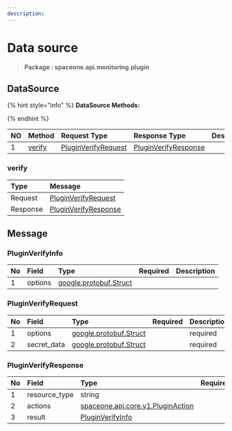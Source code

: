 ```yaml
---
description:  
---
```

# Data source

>  **Package : spaceone.api.monitoring.plugin**

## DataSource

{% hint style="info" %}
**DataSource Methods:**

{%  endhint %}


| NO |  Method | Request Type | Response Type | Description |
| :--- | :--- | :--- | :--- | :--- |
| 1 | [verify](Data-source.md#verify)| [PluginVerifyRequest](Data-source.md#pluginverifyrequest)| [PluginVerifyResponse](Data-source.md#pluginverifyresponse) |  |

### verify



| Type | Message |
| :--- | :--- |
| Request | [PluginVerifyRequest](Data-source.md#pluginverifyrequest) |
| Response |  [PluginVerifyResponse](Data-source.md#pluginverifyresponse)  |





## Message

### PluginVerifyInfo
| No | Field | Type | Required | Description |
| :--- | :--- | :--- | :--- | :--- |
| 1 | options |[google.protobuf.Struct](https://github.com/protocolbuffers/protobuf/blob/master/src/google/protobuf/struct.proto) | ||

### PluginVerifyRequest
| No | Field | Type | Required | Description |
| :--- | :--- | :--- | :--- | :--- |
| 1 | options |[google.protobuf.Struct](https://github.com/protocolbuffers/protobuf/blob/master/src/google/protobuf/struct.proto) | |required|
| 2 | secret_data |[google.protobuf.Struct](https://github.com/protocolbuffers/protobuf/blob/master/src/google/protobuf/struct.proto) | |required|

### PluginVerifyResponse
| No | Field | Type | Required | Description |
| :--- | :--- | :--- | :--- | :--- |
| 1 | resource_type |string | |required|
| 2 | actions |[spaceone.api.core.v1.PluginAction](../../core/v1/Plugin.md##pluginaction) | |optional|
| 3 | result |[PluginVerifyInfo](Data-source.md#pluginverifyinfo) | |required|
